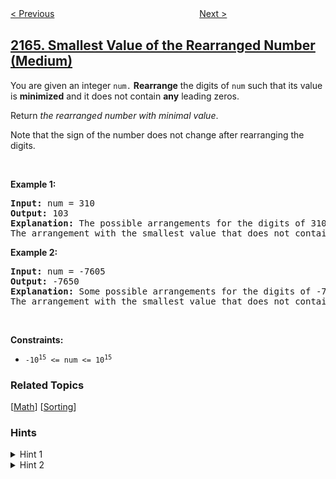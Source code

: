 <!--|This file generated by command(leetcode description); DO NOT EDIT.    |-->
<!--+----------------------------------------------------------------------+-->
<!--|@author    awesee <openset.wang@gmail.com>                           |-->
<!--|@link      https://github.com/awesee                                 |-->
<!--|@home      https://github.com/awesee/leetcode                        |-->
<!--+----------------------------------------------------------------------+-->

[< Previous](../sort-even-and-odd-indices-independently "Sort Even and Odd Indices Independently")
　　　　　　　　　　　　　　　　
[Next >](../design-bitset "Design Bitset")

## [2165. Smallest Value of the Rearranged Number (Medium)](https://leetcode.com/problems/smallest-value-of-the-rearranged-number "重排数字的最小值")

<p>You are given an integer <code>num.</code> <strong>Rearrange</strong> the digits of <code>num</code> such that its value is <strong>minimized</strong> and it does not contain <strong>any</strong> leading zeros.</p>

<p>Return <em>the rearranged number with minimal value</em>.</p>

<p>Note that the sign of the number does not change after rearranging the digits.</p>

<p>&nbsp;</p>
<p><strong>Example 1:</strong></p>

<pre>
<strong>Input:</strong> num = 310
<strong>Output:</strong> 103
<strong>Explanation:</strong> The possible arrangements for the digits of 310 are 013, 031, 103, 130, 301, 310. 
The arrangement with the smallest value that does not contain any leading zeros is 103.
</pre>

<p><strong>Example 2:</strong></p>

<pre>
<strong>Input:</strong> num = -7605
<strong>Output:</strong> -7650
<strong>Explanation:</strong> Some possible arrangements for the digits of -7605 are -7650, -6705, -5076, -0567.
The arrangement with the smallest value that does not contain any leading zeros is -7650.
</pre>

<p>&nbsp;</p>
<p><strong>Constraints:</strong></p>

<ul>
	<li><code>-10<sup>15</sup> &lt;= num &lt;= 10<sup>15</sup></code></li>
</ul>

### Related Topics
  [[Math](../../tag/math/README.md)]
  [[Sorting](../../tag/sorting/README.md)]

### Hints
<details>
<summary>Hint 1</summary>
For positive numbers, the leading digit should be the smallest nonzero digit. Then the remaining digits follow in ascending order.
</details>

<details>
<summary>Hint 2</summary>
For negative numbers, the digits should be arranged in descending order.
</details>

